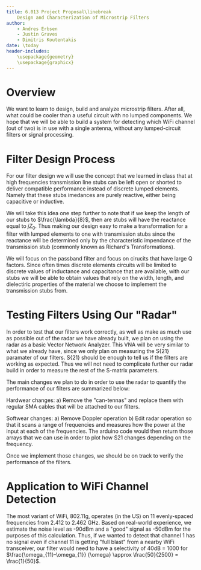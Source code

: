 ```yaml
---
title: 6.013 Project Proposal\linebreak
	Design and Characterization of Microstrip Filters
author: 
	- Andres Erbsen
	- Justin Graves
	- Dimitris Koutentakis
date: \today
header-includes:
	\usepackage{geometry}
	\usepackage{graphicx}
---
```


# Overview

We want to learn to design, build and analyze microstrip filters. After all,
what could be cooler than a useful circuit with no lumped components. We hope
that we will be able to build a system for detecting which WiFi channel (out of
two) is in use with a single antenna, without any lumped-circuit filters or
signal processing.

# Filter Design Process

For our filter design we will use the concept that we learned in class that at 
high frequencies transmission line stubs can be left open or shorted to deliver 
compatible performance instead of discrete lumped elements. Namely that these stubs 
imedances are purely reactive, either being capacitive or inductive.

We will take this idea one step further to note that if we keep the length of our
stubs to $\frac{\lambda}{8}$, then are stubs will have the reactance equal to $jZ_{0}$.
Thus making our design easy to make a transformation for a filter with lumped elements
to one with transmission stubs since the reactance will be determined only by the
characteristic impendance of the transmission stub (commonly known as Richard's Transformations).

We will focus on the passband filter and focus on cirucits that have large Q factors. Since
often times discrete elements circuits will be limited to discrete values of inductance and
capacitance that are available, with our stubs we will be able to obtain values that rely on the width, length,
and dielectiric properties of the material we choose to implement the transmission stubs from.



# Testing Filters Using Our "Radar"
In order to test that our filters work correctly, as well as make as much use as possible out of the radar we have already built, we plan on using the radar as a basic Vector Network Analyzer.  This VNA will be very similar to what we already have, since we only plan on measuring the S{21} paramater of our filters. S{21} should be enough to tell us if the filters are working as expected. Thus we will not need to complicate further our radar build in order to measure the rest of the S-matrix parameters. 

The main changes we plan to do in order to use the radar to quantify the performance of our filters are summarized below:

Hardwear changes:
a) Remove the "can-tennas" and replace them with regular SMA cables that will be attached to our filters.

Softwear changes:
a) Remove Doppler operation
b) Edit radar operation so that it scans a range of frequencies and measures how the power at the input at each of the frequencies. The arduino code would then return those arrays that we can use in order to plot how S21 changes depending on the frequency.

Once we implement those changes, we should be on track to verify the performance of the filters.


# Application to WiFi Channel Detection

The most variant of WiFi, 802.11g, operates (in the US) on 11 evenly-spaced
frequencies from 2.412 to 2.462 GHz. Based on real-world experience, we estimate
the noise level as -90dBm and a "good" signal as -50dBm for the purposes of this
calculation. Thus, if we wanted to detect that channel 1 has no signal even if
channel 11 is getting "full blast" from a nearby WiFi transceiver, our filter
would need to have a selectivity of 40dB = 1000 for $\frac{\omega_{11}-\omega_{1}}
{\omega} \approx \frac{50}{2500} = \frac{1}{50}$.
